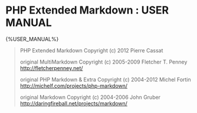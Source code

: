 <!--  This file was automatically generated with PHP_Extended_Markdown_Builder class on {%DATE%} //-->

# PHP Extended Markdown : USER MANUAL

{%USER_MANUAL%}

>    PHP Extended Markdown
>    Copyright (c) 2012 Pierre Cassat
>   
>    original MultiMarkdown
>    Copyright (c) 2005-2009 Fletcher T. Penney
>    <http://fletcherpenney.net/>
>   
>    original PHP Markdown & Extra
>    Copyright (c) 2004-2012 Michel Fortin  
>    <http://michelf.com/projects/php-markdown/>
>   
>    original Markdown
>    Copyright (c) 2004-2006 John Gruber  
>    <http://daringfireball.net/projects/markdown/>
